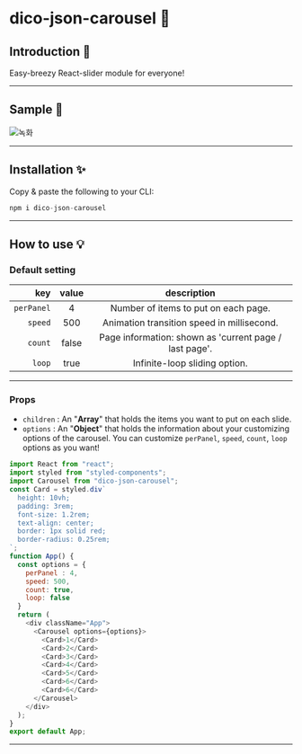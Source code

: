 # dico-json-carousel 🎠
## Introduction 🔖
Easy-breezy React-slider module for everyone!

---
## Sample 🍭
![녹화](https://user-images.githubusercontent.com/65105537/116818613-49bddd80-aba7-11eb-9e33-5ce21b441f1e.gif)

---
## Installation ✨
Copy & paste the following to your CLI:
```javascript
npm i dico-json-carousel
```

---
## How to use 💡
###  Default setting

| key | value | description |
|----:|:-----:|:-----------:|
|`perPanel`| 4 |Number of items to put on each page.|
|`speed`| 500 | Animation transition speed in millisecond.|
|`count`| false| Page information: shown as 'current page / last page'.|
|`loop`| true | Infinite-loop sliding option.|



---
### Props
- `children` : An "**Array**" that holds the items you want to put on each slide.
- `options` : An "**Object**" that holds the information about your customizing options of the carousel. You can customize `perPanel`, `speed`, `count`, `loop` options as you want!
```javascript
import React from "react";
import styled from "styled-components";
import Carousel from "dico-json-carousel";
const Card = styled.div`
  height: 10vh;
  padding: 3rem;
  font-size: 1.2rem;
  text-align: center;
  border: 1px solid red;
  border-radius: 0.25rem;
`;
function App() {
  const options = {
    perPanel : 4,
    speed: 500,
    count: true,
    loop: false
  }
  return (
    <div className="App">
      <Carousel options={options}>
        <Card>1</Card>
        <Card>2</Card>
        <Card>3</Card>
        <Card>4</Card>
        <Card>5</Card>
        <Card>6</Card>
        <Card>6</Card>
      </Carousel>
    </div>
  );
}
export default App;
```
---